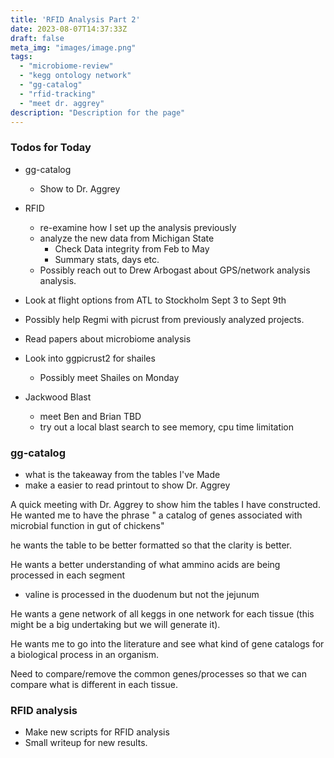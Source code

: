 ```yaml
---
title: 'RFID Analysis Part 2'
date: 2023-08-07T14:37:33Z
draft: false
meta_img: "images/image.png"
tags:
  - "microbiome-review"
  - "kegg ontology network"
  - "gg-catalog"
  - "rfid-tracking"
  - "meet dr. aggrey"
description: "Description for the page"
---
```


### Todos for Today

- gg-catalog
  - Show to Dr. Aggrey

- RFID
  - re-examine how I set up the analysis previously
  - analyze the new data from Michigan State
    - Check Data integrity from Feb to May
    - Summary stats, days etc.
  - Possibly reach out to Drew Arbogast about GPS/network analysis analysis. 

- Look at flight options from ATL to Stockholm Sept 3 to Sept 9th
- Possibly help Regmi with picrust from previously analyzed projects. 
 
- Read papers about microbiome analysis

- Look into ggpicrust2 for shailes
  - Possibly meet Shailes on Monday
  
- Jackwood Blast
  - meet Ben and Brian TBD
  - try out a local blast search to see memory, cpu time limitation
  
### gg-catalog

- what is the takeaway from the tables I've Made
- make a easier to read printout to show Dr. Aggrey

A quick meeting with Dr. Aggrey to show him the tables I have constructed. He wanted me to have the phrase " a catalog of genes associated with microbial function in gut of chickens"

he wants the table to be better formatted so that the clarity is better.

He wants a better understanding of what ammino acids are being processed in each segment
  - valine is processed in the duodenum but not the jejunum
  
He wants a gene network of all keggs in one network for each tissue (this might be a big undertaking but we will generate it).

He wants me to go into the literature and see what kind of gene catalogs for a biological process in an organism. 

Need to compare/remove the common genes/processes so that we can compare what is different in each tissue. 

### RFID analysis

- Make new scripts for RFID analysis
- Small writeup for new results. 
